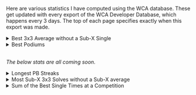 Here are various statistics I have computed using the WCA database. These get updated with every export of the WCA Developer Database, which happens every 3 days. The top of each page specifies exactly when this export was made.

<details>
<summary>Best 3x3 Average without a Sub-X Single</summary>
<ul>
<li><a href="bestaveragewithoutsubxsingle/sub5.html">Sub-5</a></li>
<li><a href="bestaveragewithoutsubxsingle/sub6.html">Sub-6</a></li>
<li><a href="bestaveragewithoutsubxsingle/sub7.html">Sub-7</a></li>
<li><a href="bestaveragewithoutsubxsingle/sub8.html">Sub-8</a></li>
<li><a href="bestaveragewithoutsubxsingle/sub9.html">Sub-9</a></li>
<li><a href="bestaveragewithoutsubxsingle/sub10.html">Sub-10</a></li>
</ul>
</details>

<details>
  <summary>Best Podiums</summary>
<ul>
<li><a href="bestpodiums/333.html">3x3</a></li>
<li><a href="bestpodiums/222.html">2x2</a></li>
<li><a href="bestpodiums/444.html">4x4</a></li>
<li><a href="bestpodiums/555.html">5x5</a></li>
<li><a href="bestpodiums/666.html">6x6</a></li>
<li><a href="bestpodiums/777.html">7x7</a></li>
<li><a href="bestpodiums/333bf.html">3BLD</a></li>
<li>FMC coming soon</li>
<li><a href="bestpodiums/333oh.html">OH</a></li>
<li><a href="bestpodiums/333ft.html">Feet</a></li>
<li><a href="bestpodiums/clock.html">Clock</a></li>
<li><a href="bestpodiums/minx.html">Megaminx</a></li>
<li><a href="bestpodiums/pyram.html">Pyraminx</a></li>
<li><a href="bestpodiums/skewb.html">Skewb</a></li>
<li><a href="bestpodiums/sq1.html">Square-1</a></li>
<li><a href="bestpodiums/444bf.html">4BLD</a></li>
<li><a href="bestpodiums/555bf.html">5BLD</a></li>
<li>MBLD coming soon</li>
</ul>
</details>

<br>

*The below stats are all coming soon.*

<details>
  <summary>Longest PB Streaks</summary>
<ul>
<li><a href="pbstreaks/all.html">All competitions</a></li>
<li><a href="pbstreaks/exfmc.html">Excluding FMC-Only comps</a></li>
<li><a href="pbstreaks/exfmcbld.html">Excluding FMC-and-BLD-Only comps</a></li>
</ul>
</details>

<details>
  <summary>Most Sub-X 3x3 Solves without a Sub-X average</summary>
<ul>
<li><a href="subxsinglewithoutaverage/sub6.html">Sub-6</a></li>
<li><a href="subxsinglewithoutaverage/sub7.html">Sub-7</a></li>
<li><a href="subxsinglewithoutaverage/sub8.html">Sub-8</a></li>
<li><a href="subxsinglewithoutaverage/sub9.html">Sub-9</a></li>
<li><a href="subxsinglewithoutaverage/sub10.html">Sub-10</a></li>
</ul>
</details>

<details>
  <summary>Sum of the Best Single Times at a Competition</summary>
<i>(excluding FMC and MBLD)</i>
<ul>
<li><a href="sumbesttimes/all.html">All Events</a></li>
<li><a href="sumbesttimes/exbigbld.html">Excluding BigBLD</a></li>
</ul>
</details>
